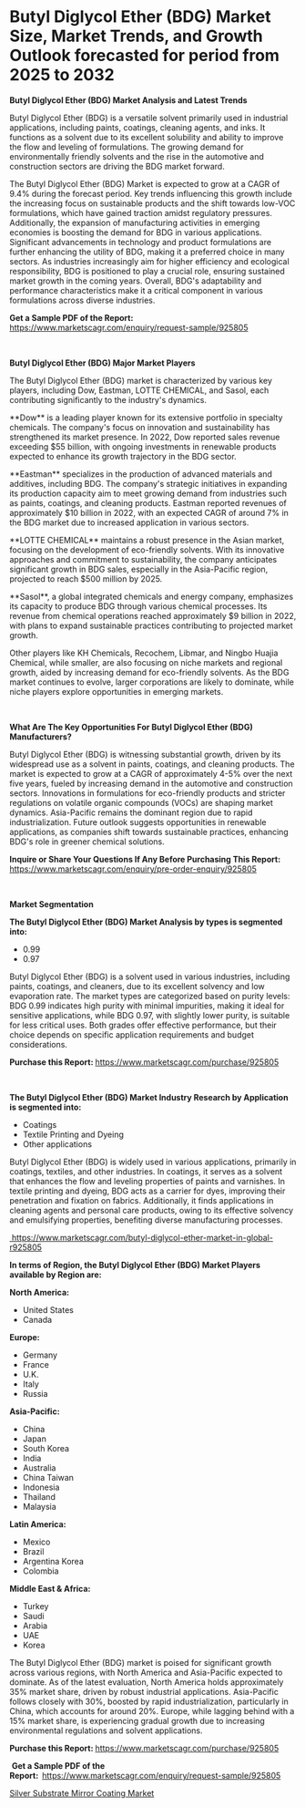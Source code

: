<p><h1>Butyl Diglycol Ether (BDG) Market Size, Market Trends, and Growth Outlook forecasted for period from 2025 to 2032</h1></p><p><strong>Butyl Diglycol Ether (BDG) Market Analysis and Latest Trends</strong></p>
<p><p>Butyl Diglycol Ether (BDG) is a versatile solvent primarily used in industrial applications, including paints, coatings, cleaning agents, and inks. It functions as a solvent due to its excellent solubility and ability to improve the flow and leveling of formulations. The growing demand for environmentally friendly solvents and the rise in the automotive and construction sectors are driving the BDG market forward.</p><p>The Butyl Diglycol Ether (BDG) Market is expected to grow at a CAGR of 9.4% during the forecast period. Key trends influencing this growth include the increasing focus on sustainable products and the shift towards low-VOC formulations, which have gained traction amidst regulatory pressures. Additionally, the expansion of manufacturing activities in emerging economies is boosting the demand for BDG in various applications. Significant advancements in technology and product formulations are further enhancing the utility of BDG, making it a preferred choice in many sectors. As industries increasingly aim for higher efficiency and ecological responsibility, BDG is positioned to play a crucial role, ensuring sustained market growth in the coming years. Overall, BDG's adaptability and performance characteristics make it a critical component in various formulations across diverse industries.</p></p>
<p><strong>Get a Sample PDF of the Report:&nbsp;</strong> <a href="https://www.marketscagr.com/enquiry/request-sample/925805?utm_campaign=2107&utm_medium=2&utm_source=Github&utm_content=ia&utm_term=02022025&utm_id=butyl-diglycol-ether-bdg">https://www.marketscagr.com/enquiry/request-sample/925805</a></p>
<p>&nbsp;</p>
<p><strong>Butyl Diglycol Ether (BDG) Major Market Players</strong></p>
<p><p>The Butyl Diglycol Ether (BDG) market is characterized by various key players, including Dow, Eastman, LOTTE CHEMICAL, and Sasol, each contributing significantly to the industry's dynamics. </p><p>**Dow** is a leading player known for its extensive portfolio in specialty chemicals. The company's focus on innovation and sustainability has strengthened its market presence. In 2022, Dow reported sales revenue exceeding $55 billion, with ongoing investments in renewable products expected to enhance its growth trajectory in the BDG sector.</p><p>**Eastman** specializes in the production of advanced materials and additives, including BDG. The company's strategic initiatives in expanding its production capacity aim to meet growing demand from industries such as paints, coatings, and cleaning products. Eastman reported revenues of approximately $10 billion in 2022, with an expected CAGR of around 7% in the BDG market due to increased application in various sectors.</p><p>**LOTTE CHEMICAL** maintains a robust presence in the Asian market, focusing on the development of eco-friendly solvents. With its innovative approaches and commitment to sustainability, the company anticipates significant growth in BDG sales, especially in the Asia-Pacific region, projected to reach $500 million by 2025.</p><p>**Sasol**, a global integrated chemicals and energy company, emphasizes its capacity to produce BDG through various chemical processes. Its revenue from chemical operations reached approximately $9 billion in 2022, with plans to expand sustainable practices contributing to projected market growth.</p><p>Other players like KH Chemicals, Recochem, Libmar, and Ningbo Huajia Chemical, while smaller, are also focusing on niche markets and regional growth, aided by increasing demand for eco-friendly solvents. As the BDG market continues to evolve, larger corporations are likely to dominate, while niche players explore opportunities in emerging markets.</p></p>
<p>&nbsp;</p>
<p><strong>What Are The Key Opportunities For Butyl Diglycol Ether (BDG) Manufacturers?</strong></p>
<p><p>Butyl Diglycol Ether (BDG) is witnessing substantial growth, driven by its widespread use as a solvent in paints, coatings, and cleaning products. The market is expected to grow at a CAGR of approximately 4-5% over the next five years, fueled by increasing demand in the automotive and construction sectors. Innovations in formulations for eco-friendly products and stricter regulations on volatile organic compounds (VOCs) are shaping market dynamics. Asia-Pacific remains the dominant region due to rapid industrialization. Future outlook suggests opportunities in renewable applications, as companies shift towards sustainable practices, enhancing BDG's role in greener chemical solutions.</p></p>
<p><strong>Inquire or Share Your Questions If Any Before Purchasing This Report:</strong> <a href="https://www.marketscagr.com/enquiry/pre-order-enquiry/925805?utm_campaign=2107&utm_medium=2&utm_source=Github&utm_content=ia&utm_term=02022025&utm_id=butyl-diglycol-ether-bdg">https://www.marketscagr.com/enquiry/pre-order-enquiry/925805</a></p>
<p>&nbsp;</p>
<p><strong>Market Segmentation</strong></p>
<p><strong>The Butyl Diglycol Ether (BDG) Market Analysis by types is segmented into:</strong></p>
<p><ul><li>0.99</li><li>0.97</li></ul></p>
<p><p>Butyl Diglycol Ether (BDG) is a solvent used in various industries, including paints, coatings, and cleaners, due to its excellent solvency and low evaporation rate. The market types are categorized based on purity levels: BDG 0.99 indicates high purity with minimal impurities, making it ideal for sensitive applications, while BDG 0.97, with slightly lower purity, is suitable for less critical uses. Both grades offer effective performance, but their choice depends on specific application requirements and budget considerations.</p></p>
<p><strong>Purchase this Report:&nbsp;</strong><a href="https://www.marketscagr.com/purchase/925805?utm_campaign=2107&utm_medium=2&utm_source=Github&utm_content=ia&utm_term=02022025&utm_id=butyl-diglycol-ether-bdg">https://www.marketscagr.com/purchase/925805</a></p>
<p>&nbsp;</p>
<p><strong>The Butyl Diglycol Ether (BDG) Market Industry Research by Application is segmented into:</strong></p>
<p><ul><li>Coatings</li><li>Textile Printing and Dyeing</li><li>Other applications</li></ul></p>
<p><p>Butyl Diglycol Ether (BDG) is widely used in various applications, primarily in coatings, textiles, and other industries. In coatings, it serves as a solvent that enhances the flow and leveling properties of paints and varnishes. In textile printing and dyeing, BDG acts as a carrier for dyes, improving their penetration and fixation on fabrics. Additionally, it finds applications in cleaning agents and personal care products, owing to its effective solvency and emulsifying properties, benefiting diverse manufacturing processes.</p></p>
<p><a href="https://www.marketscagr.com/butyl-diglycol-ether-market-in-global-r925805?utm_campaign=2107&utm_medium=2&utm_source=Github&utm_content=ia&utm_term=02022025&utm_id=butyl-diglycol-ether-bdg">&nbsp;https://www.marketscagr.com/butyl-diglycol-ether-market-in-global-r925805</a></p>
<p><strong>In terms of Region, the Butyl Diglycol Ether (BDG) Market Players available by Region are:</strong></p>
<p>
    <p> <strong> North America: </strong>
        <ul>
            <li>United States</li>
            <li>Canada</li>
        </ul>
        </p> 
    <p> <strong> Europe: </strong>
        <ul>
            <li>Germany</li>
            <li>France</li>
            <li>U.K.</li>
            <li>Italy</li>
            <li>Russia</li>
        </ul>
        </p> 
    <p> <strong> Asia-Pacific: </strong>
        <ul>
            <li>China</li>
            <li>Japan</li>
            <li>South Korea</li>
            <li>India</li>
            <li>Australia</li>
            <li>China Taiwan</li>
            <li>Indonesia</li>
            <li>Thailand</li>
            <li>Malaysia</li>
        </ul>
        </p> 
    <p> <strong> Latin America: </strong>
        <ul>
            <li>Mexico</li>
            <li>Brazil</li>
            <li>Argentina Korea</li>
            <li>Colombia</li>
        </ul>
        </p> 
    <p> <strong> Middle East & Africa: </strong>
        <ul>
            <li>Turkey</li>
            <li>Saudi</li>
            <li>Arabia</li>
            <li>UAE</li>
            <li>Korea</li>
        </ul>
    </p>
    </p>
<p><p>The Butyl Diglycol Ether (BDG) market is poised for significant growth across various regions, with North America and Asia-Pacific expected to dominate. As of the latest evaluation, North America holds approximately 35% market share, driven by robust industrial applications. Asia-Pacific follows closely with 30%, boosted by rapid industrialization, particularly in China, which accounts for around 20%. Europe, while lagging behind with a 15% market share, is experiencing gradual growth due to increasing environmental regulations and solvent applications.</p></p>
<p><strong>Purchase this Report: </strong><a href="https://www.marketscagr.com/purchase/925805?utm_campaign=2107&utm_medium=2&utm_source=Github&utm_content=ia&utm_term=02022025&utm_id=butyl-diglycol-ether-bdg">https://www.marketscagr.com/purchase/925805</a></p>
<p>&nbsp;<strong>Get a Sample PDF of the Report:&nbsp;&nbsp;</strong><a href="https://www.marketscagr.com/enquiry/request-sample/925805?utm_campaign=2107&utm_medium=2&utm_source=Github&utm_content=ia&utm_term=02022025&utm_id=butyl-diglycol-ether-bdg">https://www.marketscagr.com/enquiry/request-sample/925805</a></p>
<p><strong></strong></p>
<p><p><a href="https://github.com/delindacallegari68/Market-Research-Report-List-1/blob/main/silver-substrate-mirror-coating-market.md?utm_campaign=2107&utm_medium=2&utm_source=Github&utm_content=ia&utm_term=02022025&utm_id=butyl-diglycol-ether-bdg">Silver Substrate Mirror Coating Market</a></p></p>